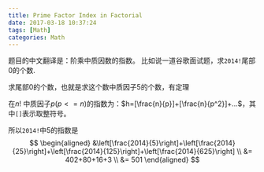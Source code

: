 ```yaml
---
title: Prime Factor Index in Factorial
date: 2017-03-18 10:37:24
tags: [Math]
categories: Math
---
```


题目的中文翻译是：阶乘中质因数的指数。
比如说一道谷歌面试题，求`2014!`尾部0的个数.

求尾部0的个数，也就是求这个数中质因子5的个数，有定理

在$n!$ 中质因子$p(p<=n)$的指数为：$h=[\frac{n}{p}]+[\frac{n}{p^2}]+...$，其中`[]`表示取整符号。

所以`2014!`中5的指数是
$$
\begin{aligned}
&\left[\frac{2014}{5}\right]+\left[\frac{2014}{25}\right]+\left[\frac{2014}{125}\right]+\left[\frac{2014}{625}\right] \\
&= 402+80+16+3 \\
&= 501
\end{aligned}
$$
